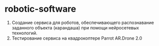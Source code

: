 # robotic-software
1. Создание сервиса для роботов, обеспечивающего распознавание заданного объекта (карандаша) при помощи нейросетевых технологий.
2. Тестирование сервиса на квадрокоптере Parrot AR.Drone 2.0
